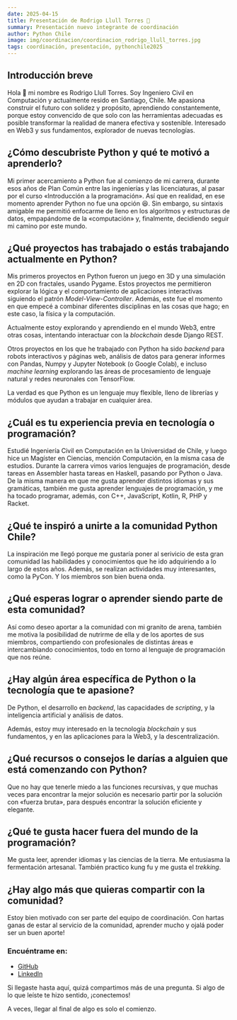 ```yaml
---
date: 2025-04-15
title: Presentación de Rodrigo Llull Torres 🎉
summary: Presentación nuevo integrante de coordinación
author: Python Chile
image: img/coordinacion/coordinacion_rodrigo_llull_torres.jpg
tags: coordinación, presentación, pythonchile2025
---
```


## Introducción breve

Hola 👋 mi nombre es Rodrigo Llull Torres. Soy Ingeniero Civil en Computación y actualmente resido en Santiago, Chile. Me apasiona construir el futuro con solidez y propósito, aprendiendo constantemente, porque estoy convencido de que solo con las herramientas adecuadas es posible transformar la realidad de manera efectiva y sostenible. Interesado en Web3 y sus fundamentos, explorador de nuevas tecnologías.

## ¿Cómo descubriste Python y qué te motivó a aprenderlo?

Mi primer acercamiento a Python fue al comienzo de mi carrera, durante esos años de Plan Común entre las ingenierías y las licenciaturas, al pasar por el curso «Introducción a la programación». Así que en realidad, en ese momento aprender Python no fue una opción 😆. Sin embargo, su sintaxis amigable me permitió enfocarme de lleno en los algoritmos y estructuras de datos, empapándome de la «computación» y, finalmente, decidiendo seguir mi camino por este mundo.

## ¿Qué proyectos has trabajado o estás trabajando actualmente en Python?

Mis primeros proyectos en Python fueron un juego en 3D y una simulación en 2D con fractales, usando Pygame. Estos proyectos me permitieron explorar la lógica y el comportamiento de aplicaciones interactivas siguiendo el patrón _Model-View-Controller_. Además, este fue el momento en que empecé a combinar diferentes disciplinas en las cosas que hago; en este caso, la física y la computación.

Actualmente estoy explorando y aprendiendo en el mundo Web3, entre otras cosas, intentando interactuar con la _blockchain_ desde Django REST.

Otros proyectos en los que he trabajado con Python ha sido _backend_ para robots interactivos y páginas web, análisis de datos para generar informes con Pandas, Numpy y Jupyter Notebook (o Google Colab), e incluso _machine learning_ explorando las áreas de procesamiento de lenguaje natural y redes neuronales con TensorFlow.

La verdad es que Python es un lenguaje muy flexible, lleno de librerías y módulos que ayudan a trabajar en cualquier área.

## ¿Cuál es tu experiencia previa en tecnología o programación?

Estudié Ingeniería Civil en Computación en la Universidad de Chile, y luego hice un Magíster en Ciencias, mención Computación, en la misma casa de estudios. Durante la carrera vimos varios lenguajes de programación, desde tareas en Assembler hasta tareas en Haskell, pasando por Python o Java. De la misma manera en que me gusta aprender distintos idiomas y sus gramáticas, también me gusta aprender lenguajes de programación, y me ha tocado programar, además, con C++, JavaScript, Kotlin, R, PHP y Racket.

## ¿Qué te inspiró a unirte a la comunidad Python Chile?

La inspiración me llegó porque me gustaría poner al serivicio de esta gran comunidad las habilidades y conocimientos que he ido adquiriendo a lo largo de estos años. Además, se realizan actividades muy interesantes, como la PyCon. Y los miembros son bien buena onda.

## ¿Qué esperas lograr o aprender siendo parte de esta comunidad?

Así como deseo aportar a la comunidad con mi granito de arena, también me motiva la posibilidad de nutrirme de ella y de los aportes de sus miembros, compartiendo con profesionales de distintas áreas e intercambiando conocimientos, todo en torno al lenguaje de programación que nos reúne.

## ¿Hay algún área específica de Python o la tecnología que te apasione?

De Python, el desarrollo en _backend_, las capacidades de _scripting_, y la inteligencia artificial y análisis de datos.

Además, estoy muy interesado en la tecnología _blockchain_ y sus fundamentos, y en las aplicaciones para la Web3, y la descentralización.

## ¿Qué recursos o consejos le darías a alguien que está comenzando con Python?

Que no hay que tenerle miedo a las funciones recursivas, y que muchas veces para encontrar la mejor solución es necesario partir por la solución con «fuerza bruta», para después encontrar la solución eficiente y elegante.

## ¿Qué te gusta hacer fuera del mundo de la programación?

Me gusta leer, aprender idiomas y las ciencias de la tierra. Me entusiasma la fermentación artesanal. También practico kung fu y me gusta el *trekking*.

## ¿Hay algo más que quieras compartir con la comunidad?

Estoy bien motivado con ser parte del equipo de coordinación. Con hartas ganas de estar al servicio de la comunidad, aprender mucho y ojalá poder ser un buen aporte!

### Encuéntrame en:

- [GitHub](https://www.github.com/rllullt)
- [LinkedIn](https://www.linkedin.com/in/rodrigo-llull-torres)

Si llegaste hasta aquí, quizá compartimos más de una pregunta. Si algo de lo que leíste te hizo sentido, ¡conectemos!

A veces, llegar al final de algo es solo el comienzo.
